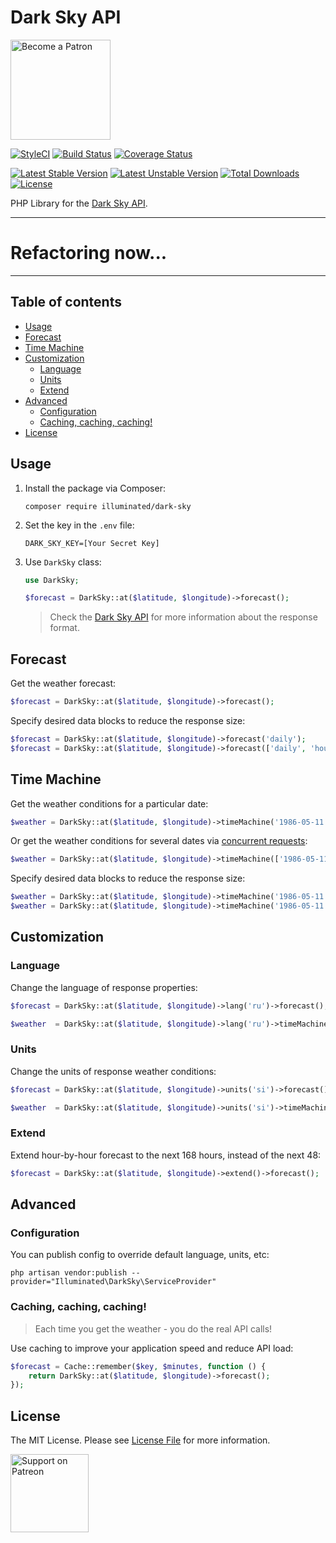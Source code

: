 # Dark Sky API

[<img src="https://user-images.githubusercontent.com/1286821/43083932-4915853a-8ea0-11e8-8983-db9e0f04e772.png" alt="Become a Patron" width="160" />](https://patreon.com/dmitryivanov)

[![StyleCI](https://github.styleci.io/repos/148543382/shield?branch=master&style=flat)](https://github.styleci.io/repos/148543382)
[![Build Status](https://travis-ci.com/dmitry-ivanov/dark-sky-api.svg?branch=master)](https://travis-ci.com/dmitry-ivanov/dark-sky-api)
[![Coverage Status](https://coveralls.io/repos/github/dmitry-ivanov/dark-sky-api/badge.svg?branch=master)](https://coveralls.io/github/dmitry-ivanov/dark-sky-api?branch=master)

[![Latest Stable Version](https://poser.pugx.org/dmitry-ivanov/dark-sky-api/v/stable)](https://packagist.org/packages/dmitry-ivanov/dark-sky-api)
[![Latest Unstable Version](https://poser.pugx.org/dmitry-ivanov/dark-sky-api/v/unstable)](https://packagist.org/packages/dmitry-ivanov/dark-sky-api)
[![Total Downloads](https://poser.pugx.org/dmitry-ivanov/dark-sky-api/downloads)](https://packagist.org/packages/dmitry-ivanov/dark-sky-api)
[![License](https://poser.pugx.org/dmitry-ivanov/dark-sky-api/license)](https://packagist.org/packages/dmitry-ivanov/dark-sky-api)

PHP Library for the [Dark Sky API](https://darksky.net/dev).

-------

# Refactoring now...

-------

## Table of contents

- [Usage](#usage)
- [Forecast](#forecast)
- [Time Machine](#time-machine)
- [Customization](#customization)
  - [Language](#language)
  - [Units](#units)
  - [Extend](#extend)
- [Advanced](#advanced)
  - [Configuration](#configuration)
  - [Caching, caching, caching!](#caching-caching-caching)
- [License](#license)

## Usage

1. Install the package via Composer:

    ```shell
    composer require illuminated/dark-sky
    ```

2. Set the key in the `.env` file:

    ```
    DARK_SKY_KEY=[Your Secret Key]
    ```

3. Use `DarkSky` class:

    ```php
    use DarkSky;

    $forecast = DarkSky::at($latitude, $longitude)->forecast();
    ```

    > Check the [Dark Sky API](https://darksky.net/dev/docs) for more information about the response format.

## Forecast

Get the weather forecast:

```php
$forecast = DarkSky::at($latitude, $longitude)->forecast();
```

Specify desired data blocks to reduce the response size:

```php
$forecast = DarkSky::at($latitude, $longitude)->forecast('daily');
$forecast = DarkSky::at($latitude, $longitude)->forecast(['daily', 'hourly']);
```

## Time Machine

Get the weather conditions for a particular date:

```php
$weather = DarkSky::at($latitude, $longitude)->timeMachine('1986-05-11');
```

Or get the weather conditions for several dates via [concurrent requests](http://docs.guzzlephp.org/en/stable/quickstart.html#concurrent-requests):

```php
$weather = DarkSky::at($latitude, $longitude)->timeMachine(['1986-05-11', '1987-05-11']);
```

Specify desired data blocks to reduce the response size:

```php
$weather = DarkSky::at($latitude, $longitude)->timeMachine('1986-05-11', 'daily');
$weather = DarkSky::at($latitude, $longitude)->timeMachine('1986-05-11', ['daily', 'hourly']);
```

## Customization

### Language

Change the language of response properties:

```php
$forecast = DarkSky::at($latitude, $longitude)->lang('ru')->forecast();
```

```php
$weather  = DarkSky::at($latitude, $longitude)->lang('ru')->timeMachine('1986-05-11');
```

### Units

Change the units of response weather conditions:

```php
$forecast = DarkSky::at($latitude, $longitude)->units('si')->forecast();
```

```php
$weather  = DarkSky::at($latitude, $longitude)->units('si')->timeMachine('1986-05-11');
```

### Extend

Extend hour-by-hour forecast to the next 168 hours, instead of the next 48:

```php
$forecast = DarkSky::at($latitude, $longitude)->extend()->forecast();
```

## Advanced

### Configuration

You can publish config to override default language, units, etc:

```shell
php artisan vendor:publish --provider="Illuminated\DarkSky\ServiceProvider"
```

### Caching, caching, caching!

> Each time you get the weather - you do the real API calls!

Use caching to improve your application speed and reduce API load:

```php
$forecast = Cache::remember($key, $minutes, function () {
    return DarkSky::at($latitude, $longitude)->forecast();
});
```

## License

The MIT License. Please see [License File](LICENSE) for more information.

[<img src="https://user-images.githubusercontent.com/1286821/43086829-ff7c006e-8ea6-11e8-8b03-ecf97ca95b2e.png" alt="Support on Patreon" width="125" />](https://patreon.com/dmitryivanov)

